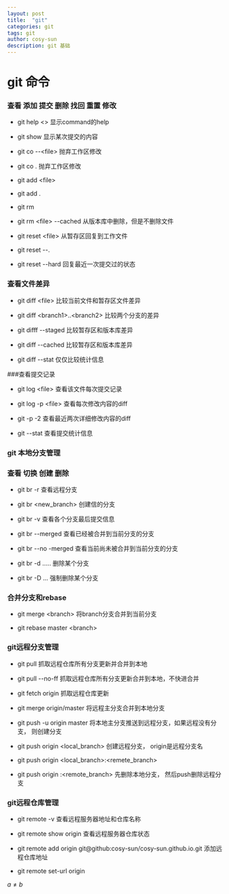 ```yaml
---
layout: post
title:  "git"
categories: git
tags: git
author: cosy-sun
description: git 基础
---
```

# git 命令

### 查看 添加 提交 删除 找回 重置 修改
- git help <> 显示command的help

- git show 显示某次提交的内容

- git co --\<file> 抛弃工作区修改

- git co .   抛弃工作区修改

- git add \<file> 

- git add . 

- git rm

- git rm \<file> --cached 从版本库中删除，但是不删除文件

- git reset \<file> 从暂存区回复到工作文件

- git reset --. 

- git reset --hard 回复最近一次提交过的状态

### 查看文件差异

- git diff \<file> 比较当前文件和暂存区文件差异

- git diff \<branch1>..\<branch2> 比较两个分支的差异

- git difff --staged 比较暂存区和版本库差异

- git diff --cached 比较暂存区和版本库差异

- git diff --stat 仅仅比较统计信息

###查看提交记录

- git log \<file> 查看该文件每次提交记录

- git log -p \<file> 查看每次修改内容的diff

- git -p -2 查看最近两次详细修改内容的diff

- git --stat 查看提交统计信息

### git 本地分支管理

### 查看 切换 创建 删除

- git br -r 查看远程分支

- git br \<new_branch> 创建信的分支

- git br -v 查看各个分支最后提交信息

- git br --merged 查看已经被合并到当前分支的分支

- git br --no -merged 查看当前尚未被合并到当前分支的分支

- git br -d ..... 删除某个分支

- git br -D ... 强制删除某个分支

### 合并分支和rebase

- git merge \<branch>  将branch分支合并到当前分支

- git rebase master \<branch>

### git远程分支管理

- git  pull  抓取远程仓库所有分支更新并合并到本地

- git pull --no-ff 抓取远程仓库所有分支更新合并到本地，不快进合并

- git fetch origin 抓取远程仓库更新

- git merge origin/master  将远程主分支合并到本地分支

- git push -u origin master 将本地主分支推送到远程分支，如果远程没有分支， 则创建分支

- git push origin \<local_branch> 创建远程分支， origin是远程分支名

- git push origin <local_branch>:\<remete_branch> 

- git push origin :\<remote_branch> 先删除本地分支， 然后push删除远程分支

### git远程仓库管理

- git remote -v 查看远程服务器地址和仓库名称

- git remote show origin 查看远程服务器仓库状态

- git remote add origin git@github:cosy-sun/cosy-sun.github.io.git  添加远程仓库地址

- git remote set-url origin 

$a \ne b$